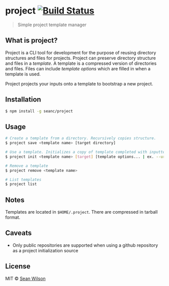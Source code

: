 # project [![Build Status](https://travis-ci.org/seanc/project.svg?branch=master)](https://travis-ci.org/seanc/project)

> Simple project template manager

## What is project?
Project is a CLI tool for development for the purpose of reusing directory structures and files for projects. Project can preserve directory structure and files in a _template_. A template is a compressed version of directories and files. Files can include _template options_ which are filled in when a template is used.

Project projects your inputs onto a template to bootstrap a new project.

## Installation

```sh
$ npm install -g seanc/project
```

## Usage

```sh
# Create a template from a directory. Recursively copies structure.
$ project save <template name> [target directory] 

# Use a template. Initializes a copy of template completed with inputted template options
$ project init <template name> [target] [template options... | ex. --url https://example.com]

# Remove a template
$ project remove <template name>

# List templates
$ project list
```

## Notes
Templates are located in `$HOME/.project`. There are compressed in tarball format.

## Caveats
* Only public repositories are supported when using a github repository as a project initialization source

## License

MIT © [Sean Wilson](https://imsean.me)
